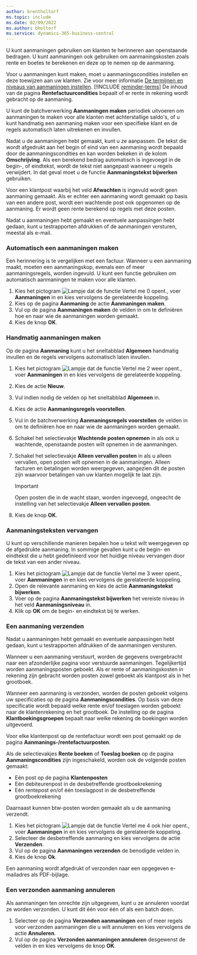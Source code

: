 ```yaml
---
author: brentholtorf
ms.topic: include
ms.date: 02/09/2022
ms.author: bholtorf
ms.service: dynamics-365-business-central
---
```

U kunt aanmaningen gebruiken om klanten te herinneren aan openstaande bedragen. U kunt aanmaningen ook gebruiken om aanmaningskosten zoals rente en boetes te berekenen en deze op te nemen op de aanmaning.

Voor u aanmaningen kunt maken, moet u aanmaningscondities instellen en deze toewijzen aan uw klanten. Zie voor meer informatie [De termijnen en niveaus van aanmaningen instellen](../finance-setup-reminders.md). [!INCLUDE [reminder-terms](reminder-terms.md)] De inhoud van de pagina **Rentefactuurcondities** bepaalt of er rente in rekening wordt gebracht op de aanmaning.  

U kunt de batchverwerking **Aanmaningen maken** periodiek uitvoeren om aanmaningen te maken voor alle klanten met achterstallige saldo's, of u kunt handmatig een aanmaning maken voor een specifieke klant en de regels automatisch laten uitrekenen en invullen.  

Nadat u de aanmaningen hebt gemaakt, kunt u ze aanpassen. De tekst die wordt afgedrukt aan het begin of eind van een aanmaning wordt bepaald door de aanmaningscondities en kan worden bekeken in de kolom **Omschrijving**. Als een berekend bedrag automatisch is ingevoegd in de begin-, of eindtekst, wordt de tekst niet aangepast wanneer u regels verwijdert. In dat geval moet u de functie **Aanmaningstekst bijwerken** gebruiken.  

Voor een klantpost waarbij het veld **Afwachten** is ingevuld wordt geen aanmaning gemaakt. Als er echter een aanmaning wordt gemaakt op basis van een andere post, wordt een wachtende post ook opgenomen op de aanmaning. Er wordt geen rente berekend op regels met deze posten.

Nadat u aanmaningen hebt gemaakt en eventuele aanpassingen hebt gedaan, kunt u testrapporten afdrukken of de aanmaningen versturen, meestal als e-mail.

### Automatisch een aanmaningen maken

Een herinnering is te vergelijken met een factuur. Wanneer u een aanmaning maakt, moeten een aanmaningskop, evenals een of meer aanmaningsregels, worden ingevuld. U kunt een functie gebruiken om automatisch aanmaningen te maken voor alle klanten.

1. Kies het pictogram ![Lampje dat de functie Vertel me 0 opent.](../media/ui-search/search_small.png "Vertel me wat u wilt doen"), voer **Aanmaningen** in en kies vervolgens de gerelateerde koppeling.
2. Kies op de pagina **Aanmaning** de actie **Aanmaningen maken**.
3. Vul op de pagina **Aanmaningen maken** de velden in om te definiëren hoe en naar wie de aanmaningen worden gemaakt.
4. Kies de knop **OK**.

### Handmatig aanmaningen maken

Op de pagina **Aanmaning** kunt u het sneltabblad **Algemeen** handmatig invullen en de regels vervolgens automatisch laten invullen.

1. Kies het pictogram ![Lampje dat de functie Vertel me 2 weer opent.](../media/ui-search/search_small.png "Vertel me wat u wilt doen"), voer **Aanmaningen** in en kies vervolgens de gerelateerde koppeling.
2. Kies de actie **Nieuw**.
3. Vul indien nodig de velden op het sneltabblad **Algemeen** in.
4. Kies de actie **Aanmaningsregels voorstellen**.
5. Vul in de batchverwerking **Aanmaningsregels voorstellen** de velden in om te definiëren hoe en naar wie de aanmaningen worden gemaakt.
6. Schakel het selectievakje **Wachtende posten opnemen** in als ook u wachtende, openstaande posten wilt opnemen in de aanmaningen.
7. Schakel het selectievakje **Alleen vervallen posten** in als u alleen vervallen, open posten wilt opnemen in de aanmaningen. Alleen facturen en betalingen worden weergegeven, aangezien dit de posten zijn waarvoor betalingen van uw klanten mogelijk te laat zijn.

    > [!Important]
    > Open posten die in de wacht staan, worden ingevoegd, ongeacht de instelling van het selectievakje **Alleen vervallen posten**.

8. Kies de knop **OK**.

### Aanmaningsteksten vervangen

U kunt op verschillende manieren bepalen hoe u tekst wilt weergegeven op de afgedrukte aanmaning. In sommige gevallen kunt u de begin- en eindtekst die u hebt gedefinieerd voor het huidige niveau vervangen door de tekst van een ander niveau.

1. Kies het pictogram ![Lampje dat de functie Vertel me 3 weer opent.](../media/ui-search/search_small.png "Vertel me wat u wilt doen"), voer **Aanmaningen** in en kies vervolgens de gerelateerde koppeling.
2. Open de relevante aanmaning en kies de actie **Aanmaningstekst bijwerken**.
3. Voer op de pagina **Aanmaningstekst bijwerken** het vereiste niveau in het veld **Aanmaningsniveau** in.
4. Klik op **OK** om de begin- en eindtekst bij te werken.

### Een aanmaning verzenden

Nadat u aanmaningen hebt gemaakt en eventuele aanpassingen hebt gedaan, kunt u testrapporten afdrukken of de aanmaningen versturen.

Wanneer u een aanmaning verstuurt, worden de gegevens overgebracht naar een afzonderlijke pagina voor verstuurde aanmaningen. Tegelijkertijd worden aanmaningsposten geboekt. Als er rente of aanmaningskosten in rekening zijn gebracht worden posten zowel geboekt als klantpost als in het grootboek.

Wanneer een aanmaning is verzonden, worden de posten geboekt volgens uw specificaties op de pagina **Aanmaningscondities**. Op basis van deze specificatie wordt bepaald welke rente en/of toeslagen worden geboekt naar de klantenrekening en het grootboek. De instelling op de pagina **Klantboekingsgroepen** bepaalt naar welke rekening de boekingen worden uitgevoerd.

Voor elke klantenpost op de rentefactuur wordt een post gemaakt op de pagina **Aanmanings-/rentefactuurposten**.

Als de selectievakjes **Rente boeken** of **Toeslag boeken** op de pagina **Aanmaningscondities** zijn ingeschakeld, worden ook de volgende posten gemaakt:

- Eén post op de pagina **Klantenposten**
- Eén debiteurenpost in de desbetreffende grootboekrekening
- Eén rentepost en/of één toeslagpost in de desbetreffende grootboekrekening

Daarnaast kunnen btw-posten worden gemaakt als u de aanmaning verzendt.

1. Kies het pictogram ![Lampje dat de functie Vertel me 4 ook hier opent.](../media/ui-search/search_small.png "Vertel me wat u wilt doen"), voer **Aanmaningen** in en kies vervolgens de gerelateerde koppeling.
2. Selecteer de desbetreffende aanmaning en kies vervolgens de actie **Verzenden**.
3. Vul op de pagina **Aanmaningen verzenden** de benodigde velden in.
4. Kies de knop **Ok**.

Een aanmaning wordt afgedrukt of verzonden naar een opgegeven e-mailadres als PDF-bijlage.

### Een verzonden aanmaning annuleren

Als aanmaningen ten onrechte zijn uitgegeven, kunt u ze annuleren voordat ze worden verzonden. U kunt dit één voor één of als een batch doen.

1. Selecteer op de pagina **Verzonden aanmaningen** een of meer regels voor verzonden aanmaningen die u wilt annuleren en kies vervolgens de actie **Annuleren**.
2. Vul op de pagina **Verzonden aanmaningen annuleren** desgewenst de velden in en kies vervolgens de knop **OK**.


